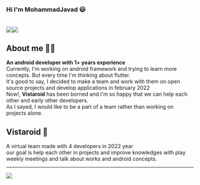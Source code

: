 ### Hi I'm MohammadJavad 😃  <br><br>
<a href="http://linkedin.com/in/mrkhoshneshin"><img src="https://img.shields.io/badge/LinkedIn-0077B5?style=for-the-badge&logo=linkedin&logoColor=white"/></a><a href="http://instagram.com/mrkhoshneshin"><img src="https://img.shields.io/badge/Instagram-E4405F?style=for-the-badge&logo=instagram&logoColor=white"/></a>
<h2>About me 👨‍💻</h2>
<b>An android developer with <b>1+</b> years experience<br></b>
Currently, I'm working on android framework and trying to learn more concepts. But every time I'm thinking about flutter.<br>
It's good to say, I decided to make a team and work with them on open source projects and develop applications in february 2022 <br>
Now!, <b>Vistaroid</b> has been borned and I'm so happy that we can help each other and early other developers.<br>
As I sayed, I would like to be a part of a team rather than working on projects alone.<br>
<h2>Vistaroid 📱</h2>
A virtual team made with 4 developers in 2022 year<br>
our goal is help each other in projects and improve knowledges with play weekly meetings and talk about works and android concepts.
<hr>
<a href="https://github.com/ghost1372">
<img align="center" src="https://github-readme-stats.vercel.app/api?username=mrkhoshneshin&show_icons=true&count_private=true&include_all_commits=true" /></a>
